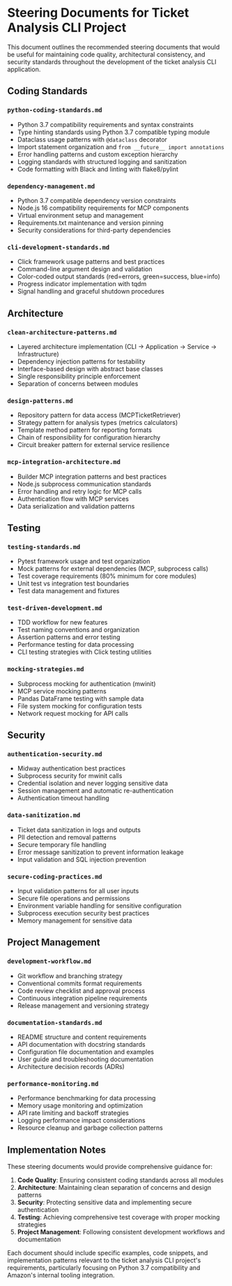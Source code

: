 # Steering Documents for Ticket Analysis CLI Project

This document outlines the recommended steering documents that would be useful for maintaining code quality, architectural consistency, and security standards throughout the development of the ticket analysis CLI application.

## Coding Standards

### `python-coding-standards.md`
- Python 3.7 compatibility requirements and syntax constraints
- Type hinting standards using Python 3.7 compatible typing module
- Dataclass usage patterns with `@dataclass` decorator
- Import statement organization and `from __future__ import annotations`
- Error handling patterns and custom exception hierarchy
- Logging standards with structured logging and sanitization
- Code formatting with Black and linting with flake8/pylint

### `dependency-management.md`
- Python 3.7 compatible dependency version constraints
- Node.js 16 compatibility requirements for MCP components
- Virtual environment setup and management
- Requirements.txt maintenance and version pinning
- Security considerations for third-party dependencies

### `cli-development-standards.md`
- Click framework usage patterns and best practices
- Command-line argument design and validation
- Color-coded output standards (red=errors, green=success, blue=info)
- Progress indicator implementation with tqdm
- Signal handling and graceful shutdown procedures

## Architecture

### `clean-architecture-patterns.md`
- Layered architecture implementation (CLI → Application → Service → Infrastructure)
- Dependency injection patterns for testability
- Interface-based design with abstract base classes
- Single responsibility principle enforcement
- Separation of concerns between modules

### `design-patterns.md`
- Repository pattern for data access (MCPTicketRetriever)
- Strategy pattern for analysis types (metrics calculators)
- Template method pattern for reporting formats
- Chain of responsibility for configuration hierarchy
- Circuit breaker pattern for external service resilience

### `mcp-integration-architecture.md`
- Builder MCP integration patterns and best practices
- Node.js subprocess communication standards
- Error handling and retry logic for MCP calls
- Authentication flow with MCP services
- Data serialization and validation patterns

## Testing

### `testing-standards.md`
- Pytest framework usage and test organization
- Mock patterns for external dependencies (MCP, subprocess calls)
- Test coverage requirements (80% minimum for core modules)
- Unit test vs integration test boundaries
- Test data management and fixtures

### `test-driven-development.md`
- TDD workflow for new features
- Test naming conventions and organization
- Assertion patterns and error testing
- Performance testing for data processing
- CLI testing strategies with Click testing utilities

### `mocking-strategies.md`
- Subprocess mocking for authentication (mwinit)
- MCP service mocking patterns
- Pandas DataFrame testing with sample data
- File system mocking for configuration tests
- Network request mocking for API calls

## Security

### `authentication-security.md`
- Midway authentication best practices
- Subprocess security for mwinit calls
- Credential isolation and never logging sensitive data
- Session management and automatic re-authentication
- Authentication timeout handling

### `data-sanitization.md`
- Ticket data sanitization in logs and outputs
- PII detection and removal patterns
- Secure temporary file handling
- Error message sanitization to prevent information leakage
- Input validation and SQL injection prevention

### `secure-coding-practices.md`
- Input validation patterns for all user inputs
- Secure file operations and permissions
- Environment variable handling for sensitive configuration
- Subprocess execution security best practices
- Memory management for sensitive data

## Project Management

### `development-workflow.md`
- Git workflow and branching strategy
- Conventional commits format requirements
- Code review checklist and approval process
- Continuous integration pipeline requirements
- Release management and versioning strategy

### `documentation-standards.md`
- README structure and content requirements
- API documentation with docstring standards
- Configuration file documentation and examples
- User guide and troubleshooting documentation
- Architecture decision records (ADRs)

### `performance-monitoring.md`
- Performance benchmarking for data processing
- Memory usage monitoring and optimization
- API rate limiting and backoff strategies
- Logging performance impact considerations
- Resource cleanup and garbage collection patterns

## Implementation Notes

These steering documents would provide comprehensive guidance for:

1. **Code Quality**: Ensuring consistent coding standards across all modules
2. **Architecture**: Maintaining clean separation of concerns and design patterns
3. **Security**: Protecting sensitive data and implementing secure authentication
4. **Testing**: Achieving comprehensive test coverage with proper mocking strategies
5. **Project Management**: Following consistent development workflows and documentation

Each document should include specific examples, code snippets, and implementation patterns relevant to the ticket analysis CLI project's requirements, particularly focusing on Python 3.7 compatibility and Amazon's internal tooling integration.